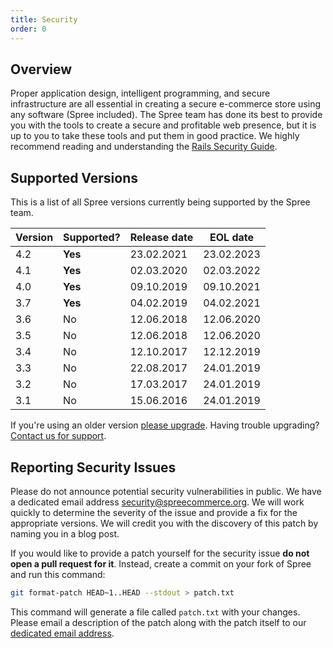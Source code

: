 ```yaml
---
title: Security
order: 0
---
```


## Overview

Proper application design, intelligent programming, and secure infrastructure are all essential in creating a secure e-commerce store using any software (Spree included). The Spree team has done its best to provide you with the tools to create a secure and profitable web presence, but it is up to you to take these tools and put them in good practice. We highly recommend reading and understanding the [Rails Security Guide](http://guides.rubyonrails.org/security.html).

## Supported Versions

This is a list of all Spree versions currently being supported by the Spree team.

| Version | Supported?          | Release date | EOL date |
| ------- | ------------------ | ------------ | -------- |
| 4.2   | **Yes** | 23.02.2021 | 23.02.2023 |
| 4.1   | **Yes** | 02.03.2020 | 02.03.2022 |
| 4.0   | **Yes** | 09.10.2019 | 09.10.2021 |
| 3.7   | **Yes** | 04.02.2019 | 04.02.2021 |
| 3.6   | No | 12.06.2018 | 12.06.2020 |
| 3.5   | No | 12.06.2018 | 12.06.2020 |
| 3.4   | No | 12.10.2017 | 12.12.2019 | 
| 3.3   | No | 22.08.2017 | 24.01.2019 |
| 3.2   | No | 17.03.2017 | 24.01.2019 |
| 3.1   | No | 15.06.2016 | 24.01.2019 |

If you're using an older version [please upgrade](/developer/upgrades/upgrade_guides.html). Having trouble upgrading? [Contact us for support](https://spreecommerce.org/contact/).

## Reporting Security Issues

Please do not announce potential security vulnerabilities in public. We have a dedicated email address [security@spreecommerce.org](mailto:security@spreecommerce.org). We will work quickly to determine the severity of the issue and provide a fix for the appropriate versions. We will credit you with the discovery of this patch by naming you in a blog post.

If you would like to provide a patch yourself for the security issue **do not open a pull request for it**. Instead, create a commit on your fork of Spree and run this command:

```bash
git format-patch HEAD~1..HEAD --stdout > patch.txt
```

This command will generate a file called `patch.txt` with your changes. Please email a description of the patch along with the patch itself to our [dedicated email address](mailto:hi@spreecommerce.org).

